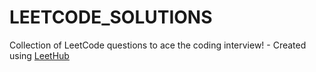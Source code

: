 # LEETCODE_SOLUTIONS
Collection of LeetCode questions to ace the coding interview! - Created using [LeetHub](https://github.com/QasimWani/LeetHub)

